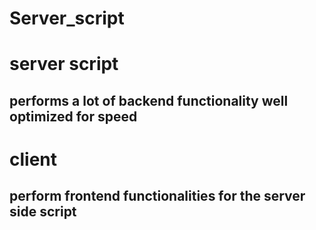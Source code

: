 # Server_script
# server script
## performs a lot of backend functionality well optimized for speed

# client
## perform frontend functionalities for the server side script

